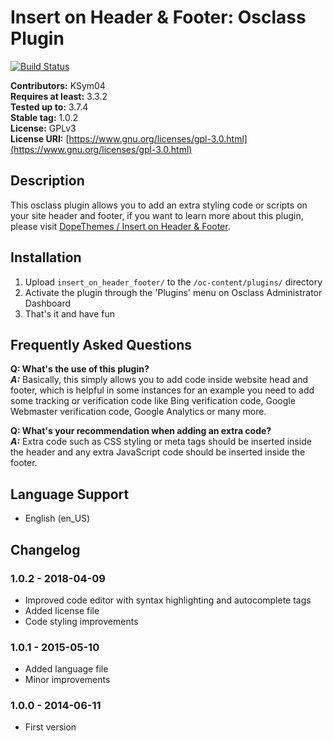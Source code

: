 # Insert on Header & Footer: Osclass Plugin #

[![Build Status](https://travis-ci.org/KSym04/insert_on_header_footer.svg?branch=master)](https://travis-ci.org/KSym04/insert_on_header_footer)

**Contributors:** KSym04\
**Requires at least:** 3.3.2\
**Tested up to:** 3.7.4\
**Stable tag:** 1.0.2\
**License:** GPLv3\
**License URI:** [https://www.gnu.org/licenses/gpl-3.0.html](https://www.gnu.org/licenses/gpl-3.0.html)

## Description ##

This osclass plugin allows you to add an extra styling code or scripts on your site header and footer, if you want to learn more about this plugin, please visit [DopeThemes / Insert on Header & Footer](https://www.dopethemes.com/downloads/insert-header-footer/?utm_source=oc-repo&utm_medium=link&utm_campaign=readme).

## Installation ##

1. Upload `insert_on_header_footer/` to the `/oc-content/plugins/` directory
2. Activate the plugin through the 'Plugins' menu on Osclass Administrator Dashboard
3. That's it and have fun

## Frequently Asked Questions ##

**Q: What's the use of this plugin?**\
**_A:_** Basically, this simply allows you to add code inside website head and footer, which is helpful in some instances for an example you need to add some tracking or verification code like Bing verification code, Google Webmaster verification code, Google Analytics or many more.

**Q: What's your recommendation when adding an extra code?**\
**_A:_** Extra code such as CSS styling or meta tags should be inserted inside the header and any extra JavaScript code should be inserted inside the footer.

## Language Support ##

* English (en_US)

## Changelog ##

### 1.0.2 - 2018-04-09 ###

* Improved code editor with syntax highlighting and autocomplete tags
* Added license file
* Code styling improvements

### 1.0.1 - 2015-05-10 ###

* Added language file
* Minor improvements

### 1.0.0 - 2014-06-11 ###

* First version
